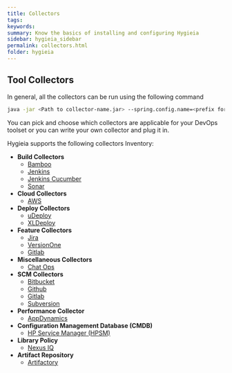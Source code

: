 ```yaml
---
title: Collectors
tags:
keywords:
summary: Know the basics of installing and configuring Hygieia 
sidebar: hygieia_sidebar
permalink: collectors.html
folder: hygieia
---
```


## Tool Collectors
In general, all the collectors can be run using the following command
```bash
java -jar <Path to collector-name.jar> --spring.config.name=<prefix for properties> --spring.config.location=<path to properties file location>
```

You can pick and choose which collectors are applicable for your DevOps toolset or you can write your own collector and plug it in.

Hygieia supports the following collectors Inventory:

- **Build Collectors**
  - [Bamboo](bamboo.html)
  - [Jenkins](jenkins.html)
  - [Jenkins Cucumber](jenkins-cucumber.html)
  - [Sonar](sonar.html)
- **Cloud Collectors**
  - [AWS](aws.html)
- **Deploy Collectors**
  - [uDeploy](udeploy.html)
  - [XLDeploy](xldeploy.html)
- **Feature Collectors**
  - [Jira](jira.html)
  - [VersionOne](versionone.html)
  - [Gitlab](feature-gitlab.html)
- **Miscellaneous Collectors**
  - [Chat Ops](chat-ops.html)
- **SCM Collectors** 
  - [Bitbucket](bitbucket.html)
  - [Github](github.html)
  - [Gitlab](gitlab.html)
  - [Subversion](subversion.html)
- **Performance Collector**
  - [AppDynamics](appdynamics.html)
- **Configuration Management Database (CMDB)**
  - [HP Service Manager (HPSM)](hpsm.html)
- **Library Policy**
  - [Nexus IQ](nexus-iq-collector.html)
- **Artifact Repository**
  - [Artifactory](artifactory.html)